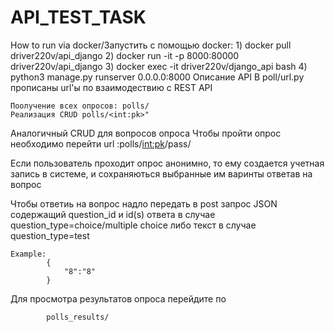 # API_TEST_TASK
How to run via docker/Запустить с помощью docker:
    1) docker pull driver220v/api_django
    2) docker run -it -p 8000:80000 driver220v/api_django
    3) docker exec -it driver220v/django_api bash
    4) python3 manage.py runserver 0.0.0.0:8000
Описание API
В poll/url.py прописаны url'ы по взаимодествию с REST API
            
    Поолучение всех опросов: polls/
    Реализация CRUD polls/<int:pk>"
Аналогичный  CRUD для вопросов опроса
Чтобы пройти опрос необходимо перейти url :polls/<int:pk>/pass/ 
    

Если пользователь проходит опрос анонимно, то ему создается учетная запись
в системе, и сохраняються выбранные им варинты ответав на вопрос

Чтобы ответиь на вопрос надло передать в 
post запрос JSON содержащий question_id и id(s) ответа
в случае question_type=choice/multiple choice
либо текст в случае question_type=test
        
    Example:
            {
                "8":"8"
            }

Для просмотра результатов опроса перейдите по 
        
            polls_results/

